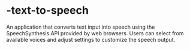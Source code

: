 # -text-to-speech
An application that converts text input into speech using the SpeechSynthesis API provided by web browsers. Users can select from available voices and adjust settings to customize the speech output.
